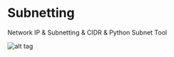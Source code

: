 # Subnetting
Network IP &amp; Subnetting &amp; CIDR &amp; Python Subnet Tool 


![alt tag](https://s18.postimg.org/q74hzosk9/Screenshot_from_2017-04-28_15_57_12.png)
